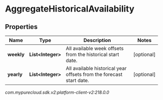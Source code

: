 # AggregateHistoricalAvailability


## Properties

| Name | Type | Description | Notes |
| ------------ | ------------- | ------------- | ------------- |
| **weekly** | **List&lt;Integer&gt;** | All available week offsets from the historical start date. |  [optional] |
| **yearly** | **List&lt;Integer&gt;** | All available historical year offsets from the forecast start date. |  [optional] |




_com.mypurecloud.sdk.v2:platform-client-v2:218.0.0_
